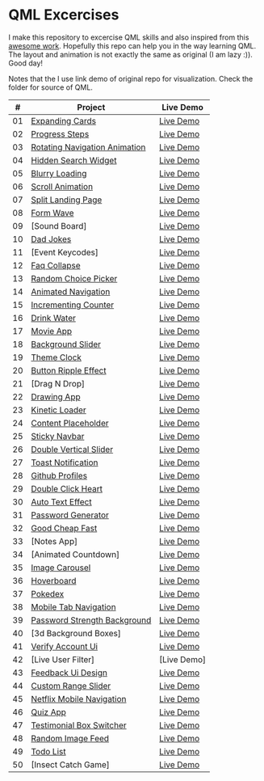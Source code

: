 # QML Excercises

I make this repository to excercise QML skills and also inspired from this [awesome work](https://github.com/bradtraversy/50projects50days). Hopefully this repo can help you in the way learning QML. The layout and animation is not exactly the same as original (I am lazy :)). Good day!

Notes that the I use link demo of original repo for visualization. Check the folder for source of QML.

|  #  | Project                                                                                                                     | Live Demo                                                                         |
| :-: | --------------------------------------------------------------------------------------------------------------------------- | --------------------------------------------------------------------------------- |
| 01  | [Expanding Cards](expanding-cards) | [Live Demo](expanding-cards)               |
| 02  | [Progress Steps](progress-steps) | [Live Demo](https://50projects50days.com/projects/progress-steps/)                |
| 03  | [Rotating Navigation Animation](rotating-navigation-animation) | [Live Demo](https://50projects50days.com/projects/rotating-navigation-animation/) |
| 04  | [Hidden Search Widget](hidden-search-widget) | [Live Demo](https://50projects50days.com/projects/hidden-search-widget/)          |
| 05  | [Blurry Loading](blurry-loading) | [Live Demo](https://50projects50days.com/projects/blurry-loading/)                |
| 06  | [Scroll Animation](scroll-animation) | [Live Demo](https://50projects50days.com/projects/scroll-animation/)              |
| 07  | [Split Landing Page](split-landing-page) | [Live Demo](https://50projects50days.com/projects/split-landing-page/)            |
| 08  | [Form Wave](form-wave) | [Live Demo](https://50projects50days.com/projects/form-wave/)                     |
| 09  | [Sound Board] | [Live Demo](https://50projects50days.com/projects/sound-board/)                   |
| 10  | [Dad Jokes](dad-jokes) | [Live Demo](https://50projects50days.com/projects/dad-jokes/)                     |
| 11  | [Event Keycodes] | [Live Demo](https://50projects50days.com/projects/event-keycodes/)                |
| 12  | [Faq Collapse](faq-collapse) | [Live Demo](https://50projects50days.com/projects/faq-collapse/)                  |
| 13  | [Random Choice Picker](random-choice-picker) | [Live Demo](https://50projects50days.com/projects/random-choice-picker/)          |
| 14  | [Animated Navigation](animated-navigation) | [Live Demo](https://50projects50days.com/projects/animated-navigation/)           |
| 15  | [Incrementing Counter](incrementing-counter) | [Live Demo](https://50projects50days.com/projects/incrementing-counter/)          |
| 16  | [Drink Water](drink-water) | [Live Demo](https://50projects50days.com/projects/drink-water/)                   |
| 17  | [Movie App](movie-app) | [Live Demo](https://50projects50days.com/projects/movie-app/)                     |
| 18  | [Background Slider](background-slider) | [Live Demo](https://50projects50days.com/projects/background-slider/)             |
| 19  | [Theme Clock](theme-clock) | [Live Demo](https://50projects50days.com/projects/theme-clock/)                   |
| 20  | [Button Ripple Effect](button-ripple-effect) | [Live Demo](https://50projects50days.com/projects/button-ripple-effect/)          |
| 21  | [Drag N Drop] | [Live Demo](https://50projects50days.com/projects/drag-n-drop/)                   |
| 22  | [Drawing App](drawing-app) | [Live Demo](https://50projects50days.com/projects/drawing-app/)                   |
| 23  | [Kinetic Loader](kinetic-loader) | [Live Demo](https://50projects50days.com/projects/kinetic-loader/)                |
| 24  | [Content Placeholder](content-placeholder) | [Live Demo](https://50projects50days.com/projects/content-placeholder/)           |
| 25  | [Sticky Navbar](sticky-navbar) | [Live Demo](https://50projects50days.com/projects/sticky-navbar/)                 |
| 26  | [Double Vertical Slider](double-vertical-slider) | [Live Demo](https://50projects50days.com/projects/double-vertical-slider/)        |
| 27  | [Toast Notification](toast-notification) | [Live Demo](https://50projects50days.com/projects/toast-notification/)            |
| 28  | [Github Profiles](github-profiles) | [Live Demo](https://50projects50days.com/projects/github-profiles/)               |
| 29  | [Double Click Heart](double-click-heart) | [Live Demo](https://50projects50days.com/projects/double-click-heart/)            |
| 30  | [Auto Text Effect](auto-text-effect) | [Live Demo](https://50projects50days.com/projects/auto-text-effect/)              |
| 31  | [Password Generator](password-generator) | [Live Demo](https://50projects50days.com/projects/password-generator/)            |
| 32  | [Good Cheap Fast](good-cheap-fast) | [Live Demo](https://50projects50days.com/projects/good-cheap-fast/)               |
| 33  | [Notes App] | [Live Demo](https://50projects50days.com/projects/notes-app/)                     |
| 34  | [Animated Countdown] | [Live Demo](https://50projects50days.com/projects/animated-countdown/)            |
| 35  | [Image Carousel](image-carousel) | [Live Demo](https://50projects50days.com/projects/image-carousel/)                |
| 36  | [Hoverboard](hoverboard) | [Live Demo](https://50projects50days.com/projects/hoverboard/)                    |
| 37  | [Pokedex](pokedex) | [Live Demo](https://50projects50days.com/projects/pokedex/)                       |
| 38  | [Mobile Tab Navigation](mobile-tab-navigation) | [Live Demo](https://50projects50days.com/projects/mobile-tab-navigation/)         |
| 39  | [Password Strength Background](password-strength-background) | [Live Demo](https://50projects50days.com/projects/password-strength-background/)  |
| 40  | [3d Background Boxes] | [Live Demo](https://50projects50days.com/projects/3d-background-boxes/)           |
| 41  | [Verify Account Ui](verify-account-ui) | [Live Demo](https://50projects50days.com/projects/verify-account-ui/)             |
| 42  | [Live User Filter] | [Live Demo]
| 43  | [Feedback Ui Design](feedback-ui-design) | [Live Demo](https://50projects50days.com/projects/feedback-ui-design/)            |
| 44  | [Custom Range Slider](custom-range-slider) | [Live Demo](https://50projects50days.com/projects/custom-range-slider/)           |
| 45  | [Netflix Mobile Navigation](netflix-mobile-navigation) | [Live Demo](https://50projects50days.com/projects/netflix-mobile-navigation/)     |
| 46  | [Quiz App](quiz-app) | [Live Demo](https://50projects50days.com/projects/quiz-app/)                      |
| 47  | [Testimonial Box Switcher](testimonial-box-switcher) | [Live Demo](https://50projects50days.com/projects/testimonial-box-switcher/)      |
| 48  | [Random Image Feed](random-image-feed) | [Live Demo](https://50projects50days.com/projects/random-image-feed/)             |
| 49  | [Todo List](todo-list) | [Live Demo](https://50projects50days.com/projects/todo-list/)                     |
| 50  | [Insect Catch Game] | [Live Demo](https://50projects50days.com/projects/insect-catch-game/)             |
